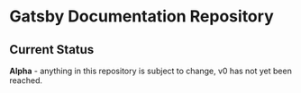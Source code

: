 # Gatsby Documentation Repository

## Current Status

**Alpha** - anything in this repository is subject to change, v0 has not yet been reached.

